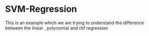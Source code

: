 # SVM-Regression
This is an example which we are trying to understand the difference between the linear , polynomial and rbf regression 
